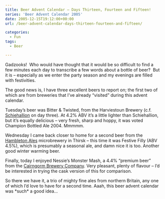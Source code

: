 ```yaml
---
title: Beer Advent Calendar – Days Thirteen, Fourteen and Fifteen!
series: 'Beer Advent Calendar 2005'
date: 2005-12-15T19:12:00+00:00
url: /beer-advent-calendar-days-thirteen-fourteen-and-fifteen/

categories:
  - Fun
tags:
  - Beer

---
```

Gadzooks!  Who would have thought that it would be so difficult to find a few minutes each day to transcribe a few words about a bottle of beer?  But it is – especially as we enter the party season and my evenings are filled with festivities.

The good news is, I have three excellent beers to report on; the first two of which are from breweries that I’ve already “visited” during this advent calendar.

Tuesday’s beer was Bitter & Twisted, from the Harviestoun Brewery (c.f. [Schiehallion][1] on day three). At 4.2% ABV it’s a little lighter than Schiehallion, but it’s equally delicious – very fresh, sharp and hoppy, it was voted Champion Bottled Ale 2004. Mmmmm.

Wednesday I came back closer to home for a second beer from the [Hambleton Ales][2] microbrewery in Thirsk – this time it was Festive Filly (ABV 4.5%), which is presumably a seasonal ale, and damn nice it is too. Another good winter warming beer.

Finally, today I enjoyed Nessie’s Monster Mash, a 4.4% “premium beer” from the [Cairngorm Brewery Company][3]. Very pleasant, plenty of flavour – I’d be interested in trying the cask version of this for comparison.

So there we have it, a trio of mighty fine ales from northern Britain, any one of which I’d love to have for a second time. Aaah, this beer advent calendar was \*such\* a good idea…

 [1]: https://blog.iannelson.uk/beer-advent-calendar-day-three/
 [2]: http://www.hambletonales.co.uk/
 [3]: http://www.cairngormbrewery.com/